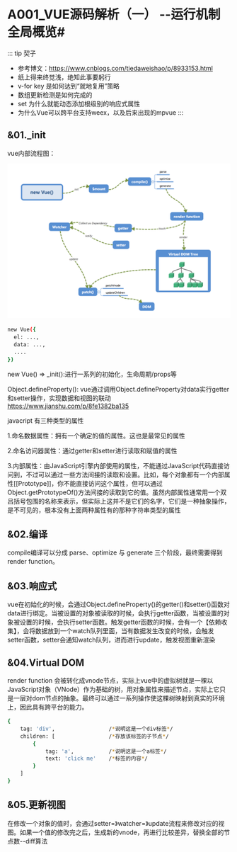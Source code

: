 # A001_VUE源码解析（一） --运行机制全局概览#

::: tip 契子
- 参考博文：https://www.cnblogs.com/tiedaweishao/p/8933153.html
- 纸上得来终觉浅，绝知此事要躬行
- v-for key 是如何达到“就地复用”策略
- 数组更新检测是如何完成的
- set 为什么就能动态添加根级别的响应式属性
- 为什么Vue可以跨平台支持weex，以及后来出现的mpvue
:::


## &01._init ##
vue内部流程图：

![npm-script](./img/A001/vue.jpg)

```bash
new Vue({
  el: ...,
  data: ...,
  ....
})
```

new Vue() => _init():进行一系列的初始化，生命周期/props等

Object.defineProperty(): vue通过调用Object.defineProperty对data实行getter和setter操作，实现数据和视图的联动
https://www.jianshu.com/p/8fe1382ba135

javacript 有三种类型的属性

1.命名数据属性：拥有一个确定的值的属性。这也是最常见的属性

2.命名访问器属性：通过getter和setter进行读取和赋值的属性

3.内部属性：由JavaScript引擎内部使用的属性，不能通过JavaScript代码直接访问到，不过可以通过一些方法间接的读取和设置。比如，每个对象都有一个内部属性[[Prototype]]，你不能直接访问这个属性，但可以通过Object.getPrototypeOf()方法间接的读取到它的值。虽然内部属性通常用一个双吕括号包围的名称来表示，但实际上这并不是它们的名字，它们是一种抽象操作，是不可见的，根本没有上面两种属性有的那种字符串类型的属性

## &02.编译 ##

compile编译可以分成 parse、optimize 与 generate 三个阶段，最终需要得到 render function。

## &03.响应式 ##

vue在初始化的时候，会通过Object.defineProperty()的getter()和setter()函数对data进行绑定。当被设置的对象被读取的时候，会执行getter函数，当被设置的对象被设置的时候，会执行setter函数。触发getter函数的时候，会有一个【依赖收集】，会将数据放到一个watch队列里面，当有数据发生改变的时候，会触发setter函数，setter会通知watch队列，进而进行update，触发视图重新渲染

## &04.Virtual DOM ##

render function 会被转化成vnode节点，实际上vue中的虚拟树就是一棵以JavaScript对象（VNode）作为基础的树，用对象属性来描述节点，实际上它只是一层对dom节点的抽象。最终可以通过一系列操作使这棵树映射到真实的环境上，因此具有跨平台的能力。

```bash
{
    tag: 'div',                 /*说明这是一个div标签*/
    children: [                 /*存放该标签的子节点*/
        {
            tag: 'a',           /*说明这是一个a标签*/
            text: 'click me'    /*标签的内容*/
        }
    ]
}
```

## &05.更新视图 ##

在修改一个对象的值时，会通过setter=》watcher=》update流程来修改对应的视图。如果一个值的修改完之后，生成新的vnode，再进行比较差异，替换全部的节点数--diff算法
